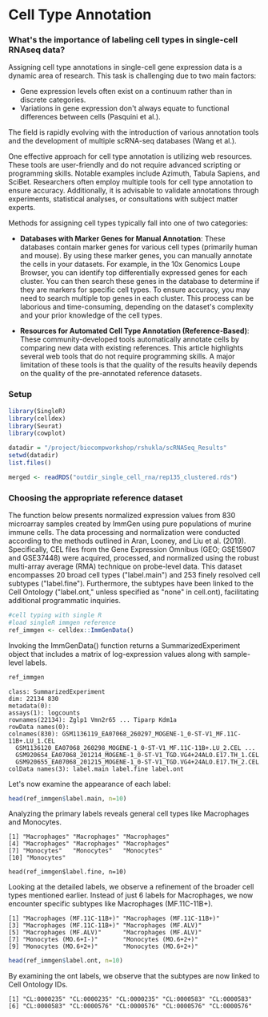 # Cell Type Annotation

### What's the importance of labeling cell types in single-cell RNAseq data?
Assigning cell type annotations in single-cell gene expression data is a dynamic area of research. This task is challenging due to two main factors:

- Gene expression levels often exist on a continuum rather than in discrete categories.
- Variations in gene expression don't always equate to functional differences between cells (Pasquini et al.).

The field is rapidly evolving with the introduction of various annotation tools and the development of multiple scRNA-seq databases (Wang et al.).

One effective approach for cell type annotation is utilizing web resources. These tools are user-friendly and do not require advanced scripting or programming skills. Notable examples include Azimuth, Tabula Sapiens, and SciBet. Researchers often employ multiple tools for cell type annotation to ensure accuracy. Additionally, it is advisable to validate annotations through experiments, statistical analyses, or consultations with subject matter experts.

Methods for assigning cell types typically fall into one of two categories:

- **Databases with Marker Genes for Manual Annotation**: These databases contain marker genes for various cell types (primarily human and mouse). By using these marker genes, you can manually annotate the cells in your datasets. For example, in the 10x Genomics Loupe Browser, you can identify top differentially expressed genes for each cluster. You can then search these genes in the database to determine if they are markers for specific cell types. To ensure accuracy, you may need to search multiple top genes in each cluster. This process can be laborious and time-consuming, depending on the dataset's complexity and your prior knowledge of the cell types.

- **Resources for Automated Cell Type Annotation (Reference-Based)**: These community-developed tools automatically annotate cells by comparing new data with existing references. This article highlights several web tools that do not require programming skills. A major limitation of these tools is that the quality of the results heavily depends on the quality of the pre-annotated reference datasets.

### Setup

```R
library(SingleR)
library(celldex)
library(Seurat)
library(cowplot)

datadir = "/project/biocompworkshop/rshukla/scRNASeq_Results"
setwd(datadir)
list.files()

merged <- readRDS("outdir_single_cell_rna/rep135_clustered.rds")
```

### Choosing the appropriate reference dataset
The function below presents normalized expression values from 830 microarray samples created by ImmGen using pure populations of murine immune cells. The data processing and normalization were conducted according to the methods outlined in Aran, Looney, and Liu et al. (2019). Specifically, CEL files from the Gene Expression Omnibus (GEO; GSE15907 and GSE37448) were acquired, processed, and normalized using the robust multi-array average (RMA) technique on probe-level data. This dataset encompasses 20 broad cell types ("label.main") and 253 finely resolved cell subtypes ("label.fine"). Furthermore, the subtypes have been linked to the Cell Ontology ("label.ont," unless specified as "none" in cell.ont), facilitating additional programmatic inquiries.

```R
#cell typing with single R
#load singleR immgen reference
ref_immgen <- celldex::ImmGenData()
```
Invoking the ImmGenData() function returns a SummarizedExperiment object that includes a matrix of log-expression values along with sample-level labels.

```R
ref_immgen
```
```
class: SummarizedExperiment 
dim: 22134 830 
metadata(0):
assays(1): logcounts
rownames(22134): Zglp1 Vmn2r65 ... Tiparp Kdm1a
rowData names(0):
colnames(830): GSM1136119_EA07068_260297_MOGENE-1_0-ST-V1_MF.11C-11B+.LU_1.CEL
  GSM1136120_EA07068_260298_MOGENE-1_0-ST-V1_MF.11C-11B+.LU_2.CEL ...
  GSM920654_EA07068_201214_MOGENE-1_0-ST-V1_TGD.VG4+24ALO.E17.TH_1.CEL
  GSM920655_EA07068_201215_MOGENE-1_0-ST-V1_TGD.VG4+24ALO.E17.TH_2.CEL
colData names(3): label.main label.fine label.ont
```
Let's now examine the appearance of each label:

```R
head(ref_immgen$label.main, n=10)
```
Analyzing the primary labels reveals general cell types like Macrophages and Monocytes.

```
[1] "Macrophages" "Macrophages" "Macrophages"
[4] "Macrophages" "Macrophages" "Macrophages"
[7] "Monocytes"   "Monocytes"   "Monocytes"  
[10] "Monocytes"
```
```
head(ref_immgen$label.fine, n=10)
```
Looking at the detailed labels, we observe a refinement of the broader cell types mentioned earlier. Instead of just 6 labels for Macrophages, we now encounter specific subtypes like Macrophages (MF.11C-11B+).

```
[1] "Macrophages (MF.11C-11B+)" "Macrophages (MF.11C-11B+)"
[3] "Macrophages (MF.11C-11B+)" "Macrophages (MF.ALV)"     
[5] "Macrophages (MF.ALV)"      "Macrophages (MF.ALV)"     
[7] "Monocytes (MO.6+I-)"       "Monocytes (MO.6+2+)"      
[9] "Monocytes (MO.6+2+)"       "Monocytes (MO.6+2+)"
```
```R
head(ref_immgen$label.ont, n=10)
```
By examining the ont labels, we observe that the subtypes are now linked to Cell Ontology IDs.

```
[1] "CL:0000235" "CL:0000235" "CL:0000235" "CL:0000583" "CL:0000583"
[6] "CL:0000583" "CL:0000576" "CL:0000576" "CL:0000576" "CL:0000576"
```
